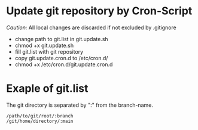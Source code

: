 # Update git repository by Cron-Script

*Caution:* All local changes are discarded if not excluded by .gitignore

* change path to git.list in git.update.sh
* chmod +x git.update.sh
* fill git.list with git repository
* copy git.update.cron.d to /etc/cron.d/
* chmod +x /etc/cron.d/git.update.cron.d

# Exaple of git.list

The git directory is separated by ":" from the branch-name.
```
/path/to/git/root/:branch
/git/home/directory/:main
```
